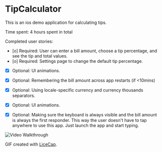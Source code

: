 # TipCalculator

This is an ios demo application for calculating tips.

Time spent: 4 hours spent in total

Completed user stories:

 * [o] Required: User can enter a bill amount, choose a tip percentage, and see the tip and total values.
 * [o] Required: Settings page to change the default tip percentage.
 * [x] Optional: UI animations.
 * [x] Optional: Remembering the bill amount across app restarts (if <10mins)
 * [x] Optional: Using locale-specific currency and currency thousands separators.
 * [x] Optional: UI animations.
 * [x] Optional: Making sure the keyboard is always visible and the bill amount is always the first responder. This way the user doesn't have to tap anywhere to use this app. Just launch the app and start typing.
 

![Video Walkthrough](anim_rotten_tomatoes.gif)

GIF created with [LiceCap](http://www.cockos.com/licecap/).


